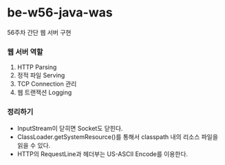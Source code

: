 # be-w56-java-was
56주차 간단 웹 서버 구현


### 웹 서버 역할
1. HTTP Parsing
2. 정적 파일 Serving
3. TCP Connection 관리
4. 웹 트랜잭션 Logging


### 정리하기

- InputStream이 닫히면 Socket도 닫힌다.
- ClassLoader.getSystemResource()를 통해서 classpath 내의 리소스 파일을 읽을 수 있다.
- HTTP의 RequestLine과 헤더부는 US-ASCII Encode를 이용한다.

